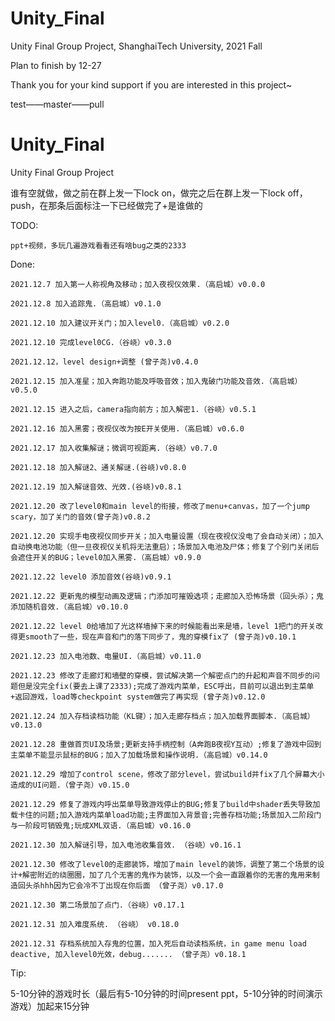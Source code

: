 # Unity_Final
Unity Final Group Project, ShanghaiTech University, 2021 Fall

Plan to finish by 12-27

Thank you for your kind support if you are interested in this project~

test——master——pull

# Unity_Final
Unity Final Group Project

谁有空就做，做之前在群上发一下lock on，做完之后在群上发一下lock off，push，在那条后面标注一下已经做完了+是谁做的

TODO:

	ppt+视频，多玩几遍游戏看看还有啥bug之类的2333

Done:

	2021.12.7 加入第一人称视角及移动；加入夜视仪效果.（高启城）v0.0.0
	
	2021.12.8 加入追踪鬼.（高启城）v0.1.0
	
	2021.12.10 加入建议开关门；加入level0.（高启城）v0.2.0

	2021.12.10 完成level0CG.（谷峣）v0.3.0

	2021.12.12，level design+调整 (曾子尧)v0.4.0

	2021.12.15 加入准星；加入奔跑功能及呼吸音效；加入鬼破门功能及音效.（高启城）v0.5.0

	2021.12.15 进入之后，camera指向前方；加入解密1.（谷峣）v0.5.1

	2021.12.16 加入黑雾；夜视仪改为按E开关使用.（高启城）v0.6.0

	2021.12.17 加入收集解谜；微调可视距离.（谷峣）v0.7.0

	2021.12.18 加入解谜2、通关解谜.(谷峣)v0.8.0

	2021.12.19 加入解谜音效、光效.(谷峣)v0.8.1

	2021.12.20 改了level0和main level的衔接，修改了menu+canvas，加了一个jump scary，加了关门的音效(曾子尧)v0.8.2
	
	2021.12.20 实现手电夜视仪同步开关；加入电量设置（现在夜视仪没电了会自动关闭）；加入自动换电池功能（但一旦夜视仪关机将无法重启）；场景加入电池及尸体；修复了个别门关闭后会遮住开关的BUG；level0加入黑雾.（高启城）v0.9.0

	2021.12.22 level0 添加音效(谷峣)v0.9.1
	
	2021.12.22 更新鬼的模型动画及逻辑；门添加可摧毁选项；走廊加入恐怖场景（回头杀）；鬼添加随机音效.（高启城）v0.10.0

	2021.12.22 level 0给墙加了光这样墙掉下来的时候能看出来是墙，level 1把门的开关改得更smooth了一些，现在声音和门的落下同步了，鬼的穿模fix了 (曾子尧)v0.10.1
	
	2021.12.23 加入电池数、电量UI.（高启城）v0.11.0

	2021.12.23 修改了走廊灯和墙壁的穿模，尝试解决第一个解密点门的升起和声音不同步的问题但是没完全fix(要去上课了2333);完成了游戏内菜单，ESC呼出，目前可以退出到主菜单+返回游戏，load等checkpoint system做完了再实现 (曾子尧)v0.12.0
	
	2021.12.24 加入存档读档功能（KL键）；加入走廊存档点；加入加载界面脚本.（高启城）v0.13.0
	
	2021.12.28 重做首页UI及场景;更新支持手柄控制（A奔跑B夜视Y互动）;修复了游戏中回到主菜单不能显示鼠标的BUG；加入了加载场景和操作说明.（高启城）v0.14.0
 
	2021.12.29 增加了control scene，修改了部分level，尝试build并fix了几个屏幕大小造成的UI问题.（曾子尧）v0.15.0
	
	2021.12.29 修复了游戏内呼出菜单导致游戏停止的BUG;修复了build中shader丢失导致加载卡住的问题;加入游戏内菜单load功能;主界面加入背景音;完善存档功能;场景加入二阶段门与一阶段可销毁鬼;玩成XML双语.（高启城）v0.16.0

	2021.12.30 加入解谜引导，加入电池收集音效. （谷峣）v0.16.1

	2021.12.30 修改了level0的走廊装饰，增加了main level的装饰，调整了第二个场景的设计+解密附近的绕圈圈，加了几个无害的鬼作为装饰，以及一个会一直跟着你的无害的鬼用来制造回头杀hhh因为它会冷不丁出现在你后面 （曾子尧）v0.17.0

	2021.12.30 第二场景加了点门.（谷峣）v0.17.1

	2021.12.31 加入难度系统. （谷峣） v0.18.0

	2021.12.31 存档系统加入存鬼的位置，加入死后自动读档系统，in game menu load deactive, 加入level0光效，debug....... （曾子尧）v0.18.1

Tip:

5-10分钟的游戏时长（最后有5-10分钟的时间present ppt，5-10分钟的时间演示游戏）加起来15分钟


